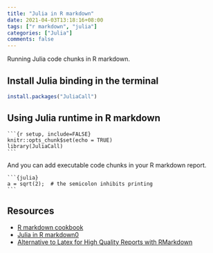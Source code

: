 ```yaml
---
title: "Julia in R markdown"
date: 2021-04-03T13:18:16+08:00
tags: ["r markdown", "julia"]
categories: ["Julia"]
comments: false
---
```


Running Julia code chunks in R markdown.

<!--more-->

## Install Julia binding in the terminal

```r
install.packages("JuliaCall")
```

## Using Julia runtime in R markdown

``````
```{r setup, include=FALSE}
knitr::opts_chunk$set(echo = TRUE)
library(JuliaCall)
```
``````

And you can add executable code chunks in your R markdown report.

``````
```{julia}
a = sqrt(2);  # the semicolon inhibits printing
```
``````

## Resources

- [R markdown cookbook](https://bookdown.org/yihui/rmarkdown-cookbook/)
- [Julia in R markdown0](https://cran.r-project.org/web/packages/JuliaCall/vignettes/Julia_in_RMarkdown.html)
- [Alternative to Latex for High Quality Reports with RMarkdown](https://speakerdeck.com/rlesur/alternative-to-latex-for-high-quality-reports-with-rmarkdown)
